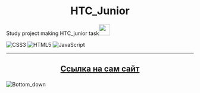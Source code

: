 # <h1 align=center>HTC_Junior</h1>
 Study project making HTC_junior task<img src="https://media.giphy.com/media/WUlplcMpOCEmTGBtBW/giphy.gif" width="30px"><br>

 ![CSS3](https://img.shields.io/badge/css3-%231572B6.svg?style=for-the-badge&logo=css3&logoColor=white)
 ![HTML5](https://img.shields.io/badge/html5-%23E34F26.svg?style=for-the-badge&logo=html5&logoColor=white)
 ![JavaScript](https://img.shields.io/badge/javascript-%23323330.svg?style=for-the-badge&logo=javascript&logoColor=%23F7DF1E)
 ___
 ## <p align=center><a href="https://newera2084.github.io/HTC_Junior/">Ссылка на сам сайт</a></p>
![Bottom_down](https://github.com/VL4STEL1N/VL4STEL1N/assets/127986242/1964ca21-6df7-4554-95ea-9ff879f52336)
<svg viewBox="0 0 115 25" xmlns="http://www.w3.org/2000/svg" xmlns:xlink="http://www.w3.org/1999/xlink">
